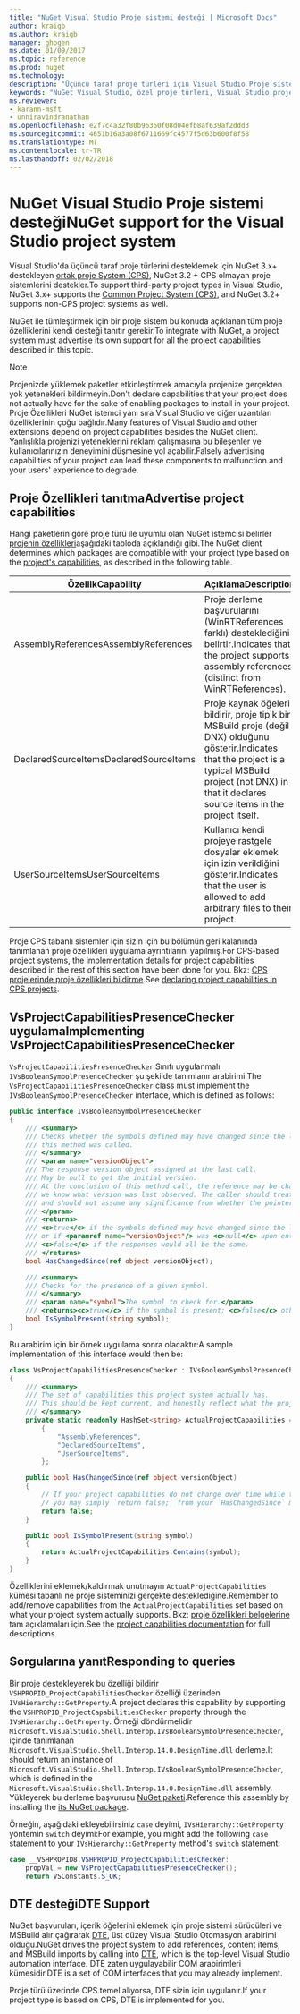 ```yaml
---
title: "NuGet Visual Studio Proje sistemi desteği | Microsoft Docs"
author: kraigb
ms.author: kraigb
manager: ghogen
ms.date: 01/09/2017
ms.topic: reference
ms.prod: nuget
ms.technology: 
description: "Üçüncü taraf proje türleri için Visual Studio Proje sistemine NuGet tümleştirilmesi."
keywords: "NuGet Visual Studio, özel proje türleri, Visual Studio projeleri"
ms.reviewer:
- karann-msft
- unniravindranathan
ms.openlocfilehash: e2f7c4a32f80b96360f08d04efb8af639af2ddd3
ms.sourcegitcommit: 4651b16a3a08f6711669fc4577f5d63b600f8f58
ms.translationtype: MT
ms.contentlocale: tr-TR
ms.lasthandoff: 02/02/2018
---
```

# <a name="nuget-support-for-the-visual-studio-project-system"></a><span data-ttu-id="76f9d-104">NuGet Visual Studio Proje sistemi desteği</span><span class="sxs-lookup"><span data-stu-id="76f9d-104">NuGet support for the Visual Studio project system</span></span>

<span data-ttu-id="76f9d-105">Visual Studio'da üçüncü taraf proje türlerini desteklemek için NuGet 3.x+ destekleyen [ortak proje System (CPS)](https://github.com/Microsoft/VSProjectSystem/blob/master/doc/overview/intro.md), NuGet 3.2 + CPS olmayan proje sistemlerini destekler.</span><span class="sxs-lookup"><span data-stu-id="76f9d-105">To support third-party project types in Visual Studio, NuGet 3.x+ supports the [Common Project System (CPS)](https://github.com/Microsoft/VSProjectSystem/blob/master/doc/overview/intro.md), and NuGet 3.2+ supports non-CPS project systems as well.</span></span>

<span data-ttu-id="76f9d-106">NuGet ile tümleştirmek için bir proje sistem bu konuda açıklanan tüm proje özelliklerini kendi desteği tanıtır gerekir.</span><span class="sxs-lookup"><span data-stu-id="76f9d-106">To integrate with NuGet, a project system must advertise its own support for all the project capabilities described in this topic.</span></span>

> [!Note]
> <span data-ttu-id="76f9d-107">Projenizde yüklemek paketler etkinleştirmek amacıyla projenize gerçekten yok yetenekleri bildirmeyin.</span><span class="sxs-lookup"><span data-stu-id="76f9d-107">Don't declare capabilities that your project does not actually have for the sake of enabling packages to install in your project.</span></span> <span data-ttu-id="76f9d-108">Proje Özellikleri NuGet istemci yanı sıra Visual Studio ve diğer uzantıları özelliklerinin çoğu bağlıdır.</span><span class="sxs-lookup"><span data-stu-id="76f9d-108">Many features of Visual Studio and other extensions depend on project capabilities besides the NuGet client.</span></span> <span data-ttu-id="76f9d-109">Yanlışlıkla projenizi yeteneklerini reklam çalışmasına bu bileşenler ve kullanıcılarınızın deneyimini düşmesine yol açabilir.</span><span class="sxs-lookup"><span data-stu-id="76f9d-109">Falsely advertising capabilities of your project can lead these components to malfunction and your users' experience to degrade.</span></span>

## <a name="advertise-project-capabilities"></a><span data-ttu-id="76f9d-110">Proje Özellikleri tanıtma</span><span class="sxs-lookup"><span data-stu-id="76f9d-110">Advertise project capabilities</span></span>

<span data-ttu-id="76f9d-111">Hangi paketlerin göre proje türü ile uyumlu olan NuGet istemcisi belirler [projenin özellikleri](https://github.com/Microsoft/VSProjectSystem/blob/master/doc/overview/about_project_capabilities.md)aşağıdaki tabloda açıklandığı gibi.</span><span class="sxs-lookup"><span data-stu-id="76f9d-111">The NuGet client determines which packages are compatible with your project type based on the [project's capabilities](https://github.com/Microsoft/VSProjectSystem/blob/master/doc/overview/about_project_capabilities.md), as described in the following table.</span></span>

| <span data-ttu-id="76f9d-112">Özellik</span><span class="sxs-lookup"><span data-stu-id="76f9d-112">Capability</span></span> | <span data-ttu-id="76f9d-113">Açıklama</span><span class="sxs-lookup"><span data-stu-id="76f9d-113">Description</span></span> |
| --- | --- |
| <span data-ttu-id="76f9d-114">AssemblyReferences</span><span class="sxs-lookup"><span data-stu-id="76f9d-114">AssemblyReferences</span></span> | <span data-ttu-id="76f9d-115">Proje derleme başvurularını (WinRTReferences farklı) desteklediğini belirtir.</span><span class="sxs-lookup"><span data-stu-id="76f9d-115">Indicates that the project supports assembly references (distinct from WinRTReferences).</span></span> |
| <span data-ttu-id="76f9d-116">DeclaredSourceItems</span><span class="sxs-lookup"><span data-stu-id="76f9d-116">DeclaredSourceItems</span></span> | <span data-ttu-id="76f9d-117">Proje kaynak öğeleri bildirir, proje tipik bir MSBuild proje (değil DNX) olduğunu gösterir.</span><span class="sxs-lookup"><span data-stu-id="76f9d-117">Indicates that the project is a typical MSBuild project (not DNX) in that it declares source items in the project itself.</span></span> |
| <span data-ttu-id="76f9d-118">UserSourceItems</span><span class="sxs-lookup"><span data-stu-id="76f9d-118">UserSourceItems</span></span>|<span data-ttu-id="76f9d-119">Kullanıcı kendi projeye rastgele dosyalar eklemek için izin verildiğini gösterir.</span><span class="sxs-lookup"><span data-stu-id="76f9d-119">Indicates that the user is allowed to add arbitrary files to their project.</span></span> |

<span data-ttu-id="76f9d-120">Proje CPS tabanlı sistemler için sizin için bu bölümün geri kalanında tanımlanan proje özellikleri uygulama ayrıntılarını yapılmış.</span><span class="sxs-lookup"><span data-stu-id="76f9d-120">For CPS-based project systems, the implementation details for project capabilities described in the rest of this section have been done for you.</span></span> <span data-ttu-id="76f9d-121">Bkz: [CPS projelerinde proje özellikleri bildirme](https://github.com/Microsoft/VSProjectSystem/blob/master/doc/overview/about_project_capabilities.md#how-to-declare-project-capabilities-in-your-project).</span><span class="sxs-lookup"><span data-stu-id="76f9d-121">See [declaring project capabilities in CPS projects](https://github.com/Microsoft/VSProjectSystem/blob/master/doc/overview/about_project_capabilities.md#how-to-declare-project-capabilities-in-your-project).</span></span>

## <a name="implementing-vsprojectcapabilitiespresencechecker"></a><span data-ttu-id="76f9d-122">VsProjectCapabilitiesPresenceChecker uygulama</span><span class="sxs-lookup"><span data-stu-id="76f9d-122">Implementing VsProjectCapabilitiesPresenceChecker</span></span>

<span data-ttu-id="76f9d-123">`VsProjectCapabilitiesPresenceChecker` Sınıfı uygulanmalı `IVsBooleanSymbolPresenceChecker` şu şekilde tanımlanır arabirimi:</span><span class="sxs-lookup"><span data-stu-id="76f9d-123">The `VsProjectCapabilitiesPresenceChecker` class must implement the `IVsBooleanSymbolPresenceChecker` interface, which is defined as follows:</span></span>

```cs
public interface IVsBooleanSymbolPresenceChecker
{
    /// <summary>
    /// Checks whether the symbols defined may have changed since the last time
    /// this method was called.
    /// </summary>
    /// <param name="versionObject">
    /// The response version object assigned at the last call.
    /// May be null to get the initial version.
    /// At the conclusion of this method call, the reference may be changed so that on a subsequent call
    /// we know what version was last observed. The caller should treat this value as an opaque object,
    /// and should not assume any significance from whether the pointer changed or not.
    /// </param>
    /// <returns>
    /// <c>true</c> if the symbols defined may have changed since the last call to this method
    /// or if <paramref name="versionObject"/> was <c>null</c> upon entering this method.
    /// <c>false</c> if the responses would all be the same.
    /// </returns>
    bool HasChangedSince(ref object versionObject);

    /// <summary>
    /// Checks for the presence of a given symbol.
    /// </summary>
    /// <param name="symbol">The symbol to check for.</param>
    /// <returns><c>true</c> if the symbol is present; <c>false</c> otherwise.</returns>
    bool IsSymbolPresent(string symbol);
}
```

<span data-ttu-id="76f9d-124">Bu arabirim için bir örnek uygulama sonra olacaktır:</span><span class="sxs-lookup"><span data-stu-id="76f9d-124">A sample implementation of this interface would then be:</span></span>

```cs
class VsProjectCapabilitiesPresenceChecker : IVsBooleanSymbolPresenceChecker
{
    /// <summary>
    /// The set of capabilities this project system actually has.
    /// This should be kept current, and honestly reflect what the project can do.
    /// </summary>
    private static readonly HashSet<string> ActualProjectCapabilities = new HashSet<string>(StringComparer.OrdinalIgnoreCase)
        {
            "AssemblyReferences",
            "DeclaredSourceItems",
            "UserSourceItems",
        };

    public bool HasChangedSince(ref object versionObject)
    {
        // If your project capabilities do not change over time while the project is open,
        // you may simply `return false;` from your `HasChangedSince` method.
        return false;
    }

    public bool IsSymbolPresent(string symbol)
    {
        return ActualProjectCapabilities.Contains(symbol);
    }
}
```

<span data-ttu-id="76f9d-125">Özelliklerini eklemek/kaldırmak unutmayın `ActualProjectCapabilities` kümesi tabanlı ne proje sisteminizi gerçekte desteklediğine.</span><span class="sxs-lookup"><span data-stu-id="76f9d-125">Remember to add/remove capabilities from the `ActualProjectCapabilities` set based on what your project system actually supports.</span></span> <span data-ttu-id="76f9d-126">Bkz: [proje özellikleri belgelerine](https://github.com/Microsoft/VSProjectSystem/blob/master/doc/overview/project_capabilities.md) tam açıklamaları için.</span><span class="sxs-lookup"><span data-stu-id="76f9d-126">See the [project capabilities documentation](https://github.com/Microsoft/VSProjectSystem/blob/master/doc/overview/project_capabilities.md) for full descriptions.</span></span>

## <a name="responding-to-queries"></a><span data-ttu-id="76f9d-127">Sorgularına yanıt</span><span class="sxs-lookup"><span data-stu-id="76f9d-127">Responding to queries</span></span>

<span data-ttu-id="76f9d-128">Bir proje destekleyerek bu özelliği bildirir `VSHPROPID_ProjectCapabilitiesChecker` özelliği üzerinden `IVsHierarchy::GetProperty`.</span><span class="sxs-lookup"><span data-stu-id="76f9d-128">A project declares this capability by supporting the  `VSHPROPID_ProjectCapabilitiesChecker` property through the `IVsHierarchy::GetProperty`.</span></span> <span data-ttu-id="76f9d-129">Örneği döndürmelidir `Microsoft.VisualStudio.Shell.Interop.IVsBooleanSymbolPresenceChecker`, içinde tanımlanan `Microsoft.VisualStudio.Shell.Interop.14.0.DesignTime.dll` derleme.</span><span class="sxs-lookup"><span data-stu-id="76f9d-129">It should return an instance of `Microsoft.VisualStudio.Shell.Interop.IVsBooleanSymbolPresenceChecker`, which is defined in the `Microsoft.VisualStudio.Shell.Interop.14.0.DesignTime.dll` assembly.</span></span> <span data-ttu-id="76f9d-130">Yükleyerek bu derleme başvurusu [NuGet paketi](https://www.nuget.org/packages/Microsoft.VisualStudio.Shell.Interop.14.0.DesignTime).</span><span class="sxs-lookup"><span data-stu-id="76f9d-130">Reference this assembly by installing the [its NuGet package](https://www.nuget.org/packages/Microsoft.VisualStudio.Shell.Interop.14.0.DesignTime).</span></span>

<span data-ttu-id="76f9d-131">Örneğin, aşağıdaki ekleyebilirsiniz `case` deyimi, `IVsHierarchy::GetProperty` yöntemin `switch` deyimi:</span><span class="sxs-lookup"><span data-stu-id="76f9d-131">For example, you might add the following `case` statement to your `IVsHierarchy::GetProperty` method's `switch` statement:</span></span>

```cs
case __VSHPROPID8.VSHPROPID_ProjectCapabilitiesChecker:
    propVal = new VsProjectCapabilitiesPresenceChecker();
    return VSConstants.S_OK;
```

## <a name="dte-support"></a><span data-ttu-id="76f9d-132">DTE desteği</span><span class="sxs-lookup"><span data-stu-id="76f9d-132">DTE Support</span></span>

<span data-ttu-id="76f9d-133">NuGet başvuruları, içerik öğelerini eklemek için proje sistemi sürücüleri ve MSBuild alır çağırarak [DTE](/dotnet/api/envdte.dte?view=visualstudiosdk-2017), üst düzey Visual Studio Otomasyon arabirimi olduğu.</span><span class="sxs-lookup"><span data-stu-id="76f9d-133">NuGet drives the project system to add references, content items, and MSBuild imports by calling into [DTE](/dotnet/api/envdte.dte?view=visualstudiosdk-2017), which is the top-level Visual Studio automation interface.</span></span> <span data-ttu-id="76f9d-134">DTE zaten uygulayabilir COM arabirimleri kümesidir.</span><span class="sxs-lookup"><span data-stu-id="76f9d-134">DTE is a set of COM interfaces that you may already implement.</span></span>

<span data-ttu-id="76f9d-135">Proje türü üzerinde CPS temel alıyorsa, DTE sizin için uygulanır.</span><span class="sxs-lookup"><span data-stu-id="76f9d-135">If your project type is based on CPS, DTE is implemented for you.</span></span>
